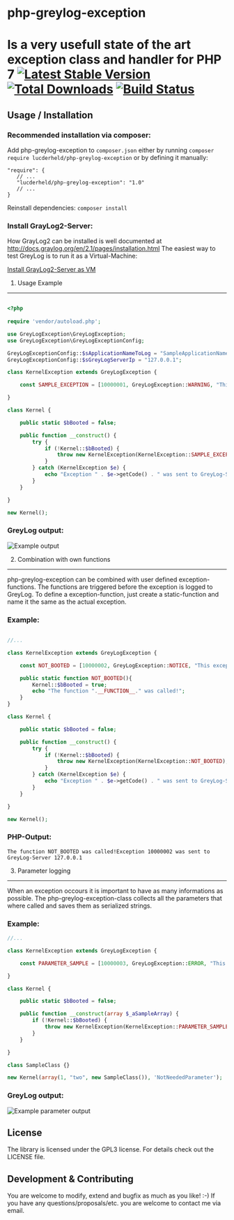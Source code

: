 # php-greylog-exception
Is a very usefull state of the art exception class and handler for PHP 7
[![Latest Stable Version](https://img.shields.io/packagist/v/lucderheld/php-greylog-exception.svg?style=flat-square)](https://packagist.org/packages/lucderheld/php-greylog-exception) [![Total Downloads](https://img.shields.io/packagist/dt/lucderheld/php-greylog-exception.svg?style=flat-square)](https://packagist.org/packages/lucderheld/php-greylog-exception) [![Build Status](https://img.shields.io/travis/lucderheld/php-greylog-exception.svg?style=flat-square)](https://travis-ci.org/lucderheld/php-greylog-exception)
========

Usage / Installation
-----

### Recommended installation via composer:

Add php-greylog-exception to `composer.json` either by running `composer require lucderheld/php-greylog-exception` or by defining it manually:

    "require": {
       // ...
       "lucderheld/php-greylog-exception": "1.0"
       // ...
    }

Reinstall dependencies: `composer install`

### Install GrayLog2-Server:

How GrayLog2 can be installed is well documented at http://docs.graylog.org/en/2.1/pages/installation.html 
The easiest way to test GreyLog is to run it as a Virtual-Machine:

[Install GrayLog2-Server as VM](http://docs.graylog.org/en/2.1/pages/installation/virtual_machine_appliances.html)

1. Usage Example
-----

```php

<?php
    
require 'vendor/autoload.php';

use GreyLogException\GreyLogException;
use GreyLogException\GreyLogExceptionConfig;

GreyLogExceptionConfig::$sApplicationNameToLog = "SampleApplicationName";
GreyLogExceptionConfig::$sGreyLogServerIp = "127.0.0.1";

class KernelException extends GreyLogException {

    const SAMPLE_EXCEPTION = [10000001, GreyLogException::WARNING, "This is the exception error text with a variable '%s'"];

}

class Kernel {

    public static $bBooted = false;

    public function __construct() {
        try {
            if (!Kernel::$bBooted) {
                throw new KernelException(KernelException::SAMPLE_EXCEPTION, "someValue");
            }
        } catch (KernelException $e) {
            echo "Exception " . $e->getCode() . " was sent to GreyLog-Server " . GreyLogExceptionConfig::$sGreyLogServerIp;
        }
    }

}

new Kernel();
``` 

### GreyLog output:

![Example output](https://github.com/lucderheld/php-greylog-exception/blob/master/samples/greylog-output.png)

2. Combination with own functions
-----

php-greylog-exception can be combined with user defined exception-functions. The functions are triggered before the exception is logged to GreyLog.
To define a exception-function, just create a static-function and name it the same as the actual exception.

### Example:

```php

//...

class KernelException extends GreyLogException {

    const NOT_BOOTED = [10000002, GreyLogException::NOTICE, "This exceptions fires the function KernelException::NOT_BOOTED() before logging the exception to GrayLog"];

    public static function NOT_BOOTED(){
        Kernel::$bBooted = true;
        echo "The function ".__FUNCTION__." was called!";
    }
}

class Kernel {

    public static $bBooted = false;

    public function __construct() {
        try {
            if (!Kernel::$bBooted) {
                throw new KernelException(KernelException::NOT_BOOTED);
            }
        } catch (KernelException $e) {
            echo "Exception " . $e->getCode() . " was sent to GreyLog-Server " . GreyLogExceptionConfig::$sGreyLogServerIp;
        }
    }

}

new Kernel();
``` 

### PHP-Output:

`The function NOT_BOOTED was called!Exception 10000002 was sent to GreyLog-Server 127.0.0.1`

3. Parameter logging
-----

When an exception occours it is important to have as many informations as possible. The php-greylog-exception-class collects all the parameters that where called and saves them as serialized strings.

### Example:

```php
//...

class KernelException extends GreyLogException {

    const PARAMETER_SAMPLE = [10000003, GreyLogException::ERROR, "This exception is a sample exception for showing variables"];

}

class Kernel {

    public static $bBooted = false;

    public function __construct(array $_aSampleArray) {
        if (!Kernel::$bBooted) {
            throw new KernelException(KernelException::PARAMETER_SAMPLE);
        }
    }

}

class SampleClass {}

new Kernel(array(1, "two", new SampleClass()), 'NotNeededParameter');
``` 

### GreyLog output:

![Example parameter output](https://github.com/lucderheld/php-greylog-exception/blob/master/samples/greylog-parameter-logging.png)

License
-----

The library is licensed under the GPL3 license. For details check out the LICENSE file.

Development & Contributing
-----

You are welcome to modify, extend and bugfix as much as you like! :-) If you have any questions/proposals/etc. you are welcome to contact me via email.
